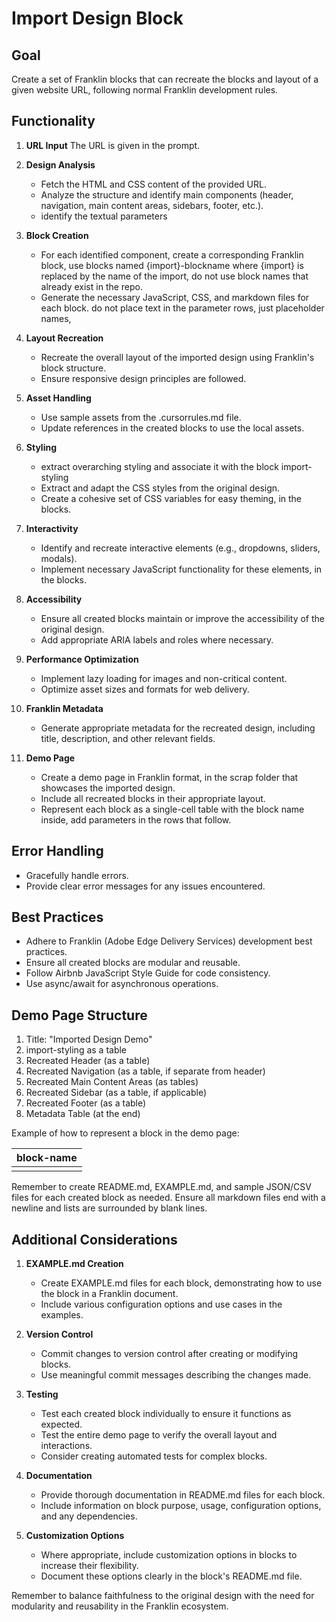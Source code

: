 # Import Design Block

## Goal

Create a set of Franklin blocks that can recreate the blocks and layout of a given website URL, following normal Franklin development rules.

## Functionality

1. **URL Input**
   The URL is given in the prompt.

2. **Design Analysis**
   * Fetch the HTML and CSS content of the provided URL.
   * Analyze the structure and identify main components (header, navigation, main content areas, sidebars, footer, etc.).
   * identify the textual parameters

3. **Block Creation**
   * For each identified component, create a corresponding Franklin block, use blocks named {import}-blockname where {import} is replaced by the name of the import, do not use block names that already exist in the repo.
   * Generate the necessary JavaScript, CSS, and markdown files for each block. do not place text in the parameter rows, just placeholder names, 

4. **Layout Recreation**
   * Recreate the overall layout of the imported design using Franklin's block structure.
   * Ensure responsive design principles are followed.

5. **Asset Handling**
   * Use sample assets from the .cursorrules.md file.
   * Update references in the created blocks to use the local assets.

6. **Styling**
   * extract overarching styling and associate it with the block import-styling
   * Extract and adapt the CSS styles from the original design.
   * Create a cohesive set of CSS variables for easy theming, in the blocks.

7. **Interactivity**
   * Identify and recreate interactive elements (e.g., dropdowns, sliders, modals).
   * Implement necessary JavaScript functionality for these elements, in the blocks.

8. **Accessibility**
   * Ensure all created blocks maintain or improve the accessibility of the original design.
   * Add appropriate ARIA labels and roles where necessary.

9. **Performance Optimization**
   * Implement lazy loading for images and non-critical content.
   * Optimize asset sizes and formats for web delivery.

10. **Franklin Metadata**
    * Generate appropriate metadata for the recreated design, including title, description, and other relevant fields.

11. **Demo Page**
    * Create a demo page in Franklin format, in the scrap folder that showcases the imported design.
    * Include all recreated blocks in their appropriate layout.
    * Represent each block as a single-cell table with the block name inside, add parameters in the rows that follow.

## Error Handling

* Gracefully handle errors.
* Provide clear error messages for any issues encountered.

## Best Practices

* Adhere to Franklin (Adobe Edge Delivery Services) development best practices.
* Ensure all created blocks are modular and reusable.
* Follow Airbnb JavaScript Style Guide for code consistency.
* Use async/await for asynchronous operations.

## Demo Page Structure

1. Title: "Imported Design Demo"
2. import-styling as a table
3. Recreated Header (as a table)
4. Recreated Navigation (as a table, if separate from header)
5. Recreated Main Content Areas (as tables)
6. Recreated Sidebar (as a table, if applicable)
7. Recreated Footer (as a table)
8. Metadata Table (at the end)

Example of how to represent a block in the demo page:

| block-name |
| :---- |
| |

Remember to create README.md, EXAMPLE.md, and sample JSON/CSV files for each created block as needed. Ensure all markdown files end with a newline and lists are surrounded by blank lines.

## Additional Considerations

1. **EXAMPLE.md Creation**
    * Create EXAMPLE.md files for each block, demonstrating how to use the block in a Franklin document.
    * Include various configuration options and use cases in the examples.

2. **Version Control**
    * Commit changes to version control after creating or modifying blocks.
    * Use meaningful commit messages describing the changes made.

3. **Testing**
    * Test each created block individually to ensure it functions as expected.
    * Test the entire demo page to verify the overall layout and interactions.
    * Consider creating automated tests for complex blocks.

4. **Documentation**
    * Provide thorough documentation in README.md files for each block.
    * Include information on block purpose, usage, configuration options, and any dependencies.

5. **Customization Options**
    * Where appropriate, include customization options in blocks to increase their flexibility.
    * Document these options clearly in the block's README.md file.

Remember to balance faithfulness to the original design with the need for modularity and reusability in the Franklin ecosystem.
